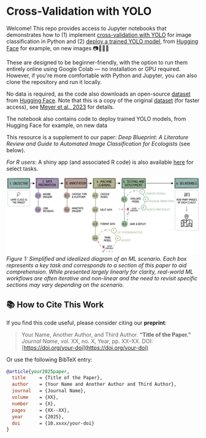# Cross-Validation with YOLO


Welcome! This repo provides access to Jupyter notebooks that demonstrates how to (1) implement [cross-validation with YOLO]("https://colab.research.google.com/github/CGame1/Img_classificaton_guide/blob/main/notebooks/CrossVal_with_Yolo.ipynb") for image classification in Python and (2) [deploy a trained YOLO model]("https://colab.research.google.com/github/CGame1/Img_classificaton_guide/blob/main/notebooks/Yolo_classifier_deployment_colab.ipynb"), from [Hugging Face]("https://huggingface.co/") for example, on new images 📷🌊🐙🤖

 

These are designed to be beginner-friendly, with the option to run them entirely online using Google Colab — no installation or GPU required. However, if you're more comfortable with Python and Jupyter, you can also clone the repository and run it locally. 

No data is required, as the code also downloads an open-source [dataset](https://huggingface.co/datasets/CGame1/schulz_bank_biotopes) from [Hugging Face](https://huggingface.co/). Note that this is a copy of the original [dataset](https://doi.pangaea.de/10.1594/PANGAEA.949920) (for faster access), see [Meyer et al., 2023](https://www.sciencedirect.com/science/article/pii/S0967063722002333#da0010) for details.

The notebook also contains code to deploy trained YOLO models, from Hugging Face for example, on new data 

This resource is a supplement to our paper: *Deep Blueprint: A Literature Review and Guide to Automated Image Classification for Ecologists*
 (see below).

*For R users*: A shiny app (and associated R code) is also available [here](https://github.com/Npiechaud/Benthic-Images-CV/tree/main/shiny_app) for select tasks.

![Classification workflow](https://github.com/CGame1/Img_classificaton_guide/blob/main/docs/workflow.png?raw=true)
*Figure 1: Simplified and idealized diagram of an ML scenario. Each box represents a key task and corresponds to a section of this paper to aid comprehension.  While presented largely linearly for clarity, real-world ML workflows are often iterative and non-linear and the need to revisit specific sections may vary depending on the scenario.*



## 📚 How to Cite This Work


If you find this code useful, please consider citing our **preprint**:

> Your Name, Another Author, and Third Author. **“Title of the Paper.”** *Journal Name*, vol. XX, no. X, Year, pp. XX–XX. DOI: [https://doi.org/your-doi](https://doi.org/your-doi)

Or use the following BibTeX entry:

```bibtex
@article{your2025paper,
  title     = {Title of the Paper},
  author    = {Your Name and Another Author and Third Author},
  journal   = {Journal Name},
  volume    = {XX},
  number    = {X},
  pages     = {XX--XX},
  year      = {2025},
  doi       = {10.xxxx/your-doi}
}

